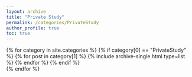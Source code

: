 ```yaml
---
layout: archive
title: "Private Study"
permalink: /categories/PrivateStudy
author_profile: true
toc: true
---
```

{% for category in site.categories %}
  {% if category[0] == "PrivateStudy" %}
    {% for post in category[1] %}
      {% include archive-single.html type=list %}
    {% endfor %}
  {% endif %}  
{% endfor %}
